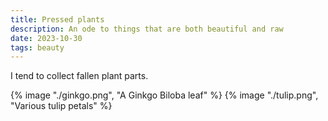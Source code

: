 ```yaml
---
title: Pressed plants
description: An ode to things that are both beautiful and raw
date: 2023-10-30
tags: beauty
---
```

I tend to collect fallen plant parts.

{% image "./ginkgo.png", "A Ginkgo Biloba leaf" %}
{% image "./tulip.png", "Various tulip petals" %}



